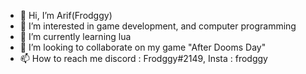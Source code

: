 - 👋 Hi, I’m Arif(Frodggy)
- 👀 I’m interested in game development, and computer programming
- 🌱 I’m currently learning lua
- 💞️ I’m looking to collaborate on my game "After Dooms Day"
- 📫 How to reach me discord : Frodggy#2149, Insta : frodggy
